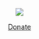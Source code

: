 <div style="text-align: center;">
  <img class="icon" src="https://github.dave1482.com/assets/icons/paypal.png">
  <a href="https://www.paypal.me/davet1482"><div><label><p>Donate</p></label></div></a>
</div>
